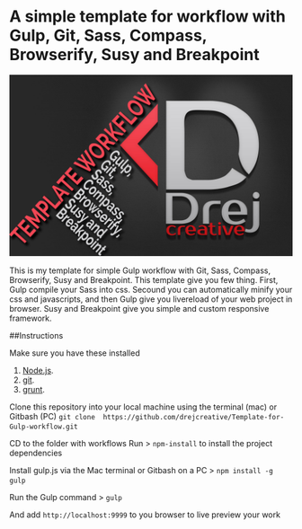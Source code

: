 # A simple template for workflow with Gulp, Git, Sass, Compass, Browserify, Susy and Breakpoint
![A simple template for workflow with Gulp, Git, Sass, Compass, Browserify, Susy and Breakpoint](img.jpg)

This is my template for simple Gulp workflow with Git, Sass, Compass, Browserify, Susy and Breakpoint. This template give you few thing. First, Gulp compile your Sass into css. Secound you can automatically minify your css and javascripts, and then Gulp give you livereload of your web project in browser.
Susy and Breakpoint give you simple and custom responsive framework.

##Instructions

Make sure you have these installed

1. [Node.js](hwww.nodejs.org).
2. [git](www.git-scm.com).
3. [grunt](www.gruntjs.com).

Clone this repository into your local machine using the terminal (mac) or Gitbash (PC)
`git clone  https://github.com/drejcreative/Template-for-Gulp-workflow.git`

CD to the folder with workflows
Run > `npm-install` to install the project dependencies

Install gulp.js via the Mac terminal or Gitbash on a PC > `npm install -g gulp`

Run the Gulp command > `gulp`


And add `http://localhost:9999` to you browser to live preview your work
